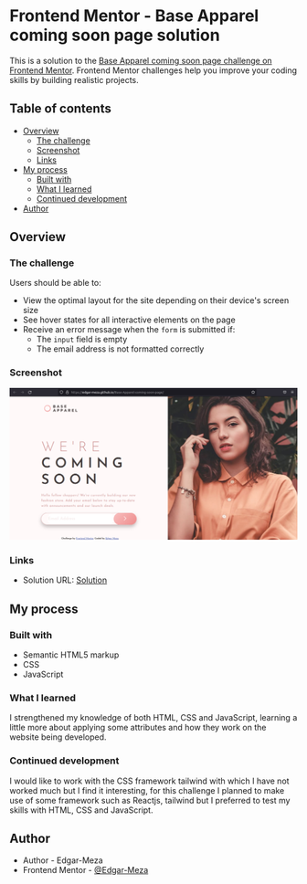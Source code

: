 # Frontend Mentor - Base Apparel coming soon page solution

This is a solution to the [Base Apparel coming soon page challenge on Frontend Mentor](https://www.frontendmentor.io/challenges/base-apparel-coming-soon-page-5d46b47f8db8a7063f9331a0). Frontend Mentor challenges help you improve your coding skills by building realistic projects. 

## Table of contents

- [Overview](#overview)
  - [The challenge](#the-challenge)
  - [Screenshot](#screenshot)
  - [Links](#links)
- [My process](#my-process)
  - [Built with](#built-with)
  - [What I learned](#what-i-learned)
  - [Continued development](#continued-development)
- [Author](#author)


## Overview

### The challenge

Users should be able to:

- View the optimal layout for the site depending on their device's screen size
- See hover states for all interactive elements on the page
- Receive an error message when the `form` is submitted if:
  - The `input` field is empty
  - The email address is not formatted correctly

### Screenshot

![](./images/preview.png)

### Links

- Solution URL: [Solution](https://edgar-meza.github.io/Base-Apparel-coming-soon-page/)

## My process

### Built with

- Semantic HTML5 markup
- CSS
- JavaScript

### What I learned

I strengthened my knowledge of both HTML, CSS and JavaScript, learning a little more about applying some attributes and how they work on the website being developed.

### Continued development

I would like to work with the CSS framework tailwind with which I have not worked much but I find it interesting, for this challenge I planned to make use of some framework such as Reactjs, tailwind but I preferred to test my skills with HTML, CSS and JavaScript.

## Author

- Author - Edgar-Meza
- Frontend Mentor - [@Edgar-Meza](https://www.frontendmentor.io/profile/Edgar-Meza)